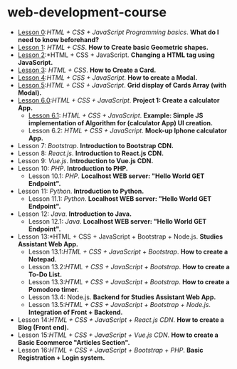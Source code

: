 # web-development-course

- [Lesson 0](https://github.com/CristianRomero1234/web-development-course/tree/main/Lesson%200/lesson_0.md):*HTML + CSS + JavaScript Programming basics*. **What do I need to know beforehand?**
-  [Lesson 1](https://github.com/CristianRomero1234/web-development-course/tree/main/Lesson%201/lesson_1.md): *HTML + CSS*. **How to Create basic Geometric shapes.**
- [Lesson 2](https://github.com/CristianRomero1234/web-development-course/tree/main/Lesson%202/lesson_2.md):*HTML + CSS + JavaScript. **Changing a HTML tag using JavaScript.**
- [Lesson 3](https://github.com/CristianRomero1234/web-development-course/tree/main/Lesson%203/lesson_3.md): *HTML + CSS*. **How to Create a Card.**
- [Lesson 4](https://github.com/CristianRomero1234/web-development-course/tree/main/Lesson%204/lesson_4.md):*HTML + CSS + JavaScript*. **How to create a Modal.**
- [Lesson 5](https://github.com/CristianRomero1234/web-development-course/tree/main/Lesson%205/lesson_5.md):*HTML + CSS + JavaScript*. **Grid display of Cards Array (with Modal).**
- [Lesson 6.0](https://github.com/CristianRomero1234/web-development-course/tree/main/Lesson%206%2E0/lesson_6.md):*HTML + CSS + JavaScript*. **Project 1: Create a calculator App.**
  - [Lesson 6.1](https://github.com/CristianRomero1234/web-development-course/tree/main/Lesson%206%2E1/lesson_6%2E1.md): *HTML + CSS + JavaScript*. **Example: Simple JS implementation of Algorithm for (calculator App) UI creation.**
  - Lesson 6.2: *HTML + CSS + JavaScript*. **Mock-up Iphone calculator App.**
- Lesson 7: *Bootstrap*. **Introduction to Bootstrap CDN.**
- Lesson 8: *React.js*. **Introduction to React.js CDN.**
- Lesson 9: *Vue.js*. **Introduction to Vue.js CDN.**
- Lesson 10: *PHP*. **Introduction to PHP.**
  - Lesson 10.1: *PHP*. **Localhost WEB server: "Hello World GET Endpoint".**
- Lesson 11: *Python*. **Introduction to Python.**
  - Lesson 11.1: *Python*. **Localhost WEB server: "Hello World GET Endpoint".**
- Lesson 12: *Java*. **Introduction to Java.**
  - Lesson 12.1: *Java*. **Localhost WEB server: "Hello World GET Endpoint".**
- Lesson 13:*HTML + CSS + JavaScript + Bootstrap + Node.js. **Studies Assistant Web App.**
  - Lesson 13.1:*HTML + CSS + JavaScript + Bootstrap*. **How to create a Notepad.**
  - Lesson 13.2:*HTML + CSS + JavaScript + Bootstrap*. **How to create a To-Do List.**
  - Lesson 13.3:*HTML + CSS + JavaScript + Bootstrap*. **How to create a Pomodoro timer.**
  - Lesson 13.4: Node.js. **Backend for Studies Assistant Web App.**
  - Lesson 13.5:*HTML + CSS + JavaScript + Bootstrap + Node.js*. **Integration of Front + Backend.**
- Lesson 14:*HTML + CSS + JavaScript + React.js CDN*. **How to create a Blog (Front end).**
- Lesson 15:*HTML + CSS + JavaScript + Vue.js CDN*. **How to create a Basic Ecommerce "Articles Section".**
- Lesson 16:*HTML + CSS + JavaScript + Bootstrap + PHP*. **Basic Registration + Login system.**
